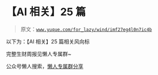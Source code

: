 # 【AI 相关】25 篇

> 原文：[`www.yuque.com/for_lazy/wind/imf27eg4l0n7ic4b`](https://www.yuque.com/for_lazy/wind/imf27eg4l0n7ic4b)

以下为：【AI 相关】25 篇相关风向标

完整生财周报见懒人专属群~

公众号懒人搜索，[懒人专属群分享](https://lazybook.fun/#/blog/group)
